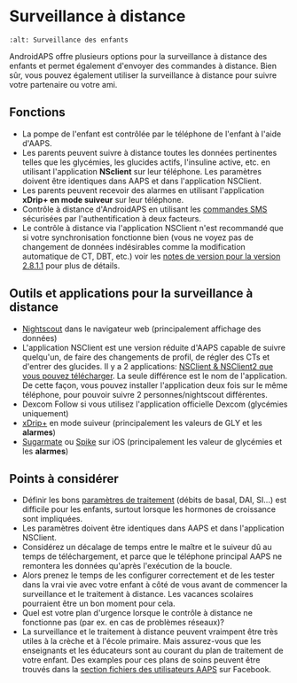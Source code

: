 # Surveillance à distance

```{image} ../images/KidsMonitoring.png
:alt: Surveillance des enfants
```

AndroidAPS offre plusieurs options pour la surveillance à distance des enfants et permet également d'envoyer des commandes à distance. Bien sûr, vous pouvez également utiliser la surveillance à distance pour suivre votre partenaire ou votre ami.

## Fonctions

- La pompe de l'enfant est contrôlée par le téléphone de l'enfant à l'aide d'AAPS.
- Les parents peuvent suivre à distance toutes les données pertinentes telles que les glycémies, les glucides actifs, l'insuline active, etc. en utilisant l'application **NSclient** sur leur téléphone. Les paramètres doivent être identiques dans AAPS et dans l'application NSClient.
- Les parents peuvent recevoir des alarmes en utilisant l'application **xDrip+ en mode suiveur** sur leur téléphone.
- Contrôle à distance d'AndroidAPS en utilisant les [commandes SMS](../Children/SMS-Commands.md) sécurisées par l'authentification à deux facteurs.
- Le contrôle à distance via l'application NSClient n'est recommandé que si votre synchronisation fonctionne bien (vous ne voyez pas de changement de données indésirables comme la modification automatique de CT, DBT, etc.) voir les [notes de version pour la version 2.8.1.1](Releasenotes-important-hints-2-8-1-1) pour plus de détails.

## Outils et applications pour la surveillance à distance

- [Nightscout](https://nightscout.github.io/) dans le navigateur web (principalement affichage des données)
- L'application NSClient est une version réduite d'AAPS capable de suivre quelqu'un, de faire des changements de profil, de régler des CTs et d'entrer des glucides. Il y a 2 applications: [NSClient & NSClient2 que vous pouvez télécharger](https://github.com/nightscout/AndroidAPS/releases/). La seule différence est le nom de l'application. De cette façon, vous pouvez installer l'application deux fois sur le même téléphone, pour pouvoir suivre 2 personnes/nightscout différentes.
- Dexcom Follow si vous utilisez l'application officielle Dexcom (glycémies uniquement)
- [xDrip+](../Configuration/xdrip.md) en mode suiveur (principalement les valeurs de GLY et les **alarmes**)
- [Sugarmate](https://sugarmate.io/) ou [Spike](https://spike-app.com/) sur iOS (principalement les valeur de glycémies et les **alarmes**)

## Points à considérer

- Définir les bons [paramètres de traitement](FAQ-how-to-begin) (débits de basal, DAI, SI...) est difficile pour les enfants, surtout lorsque les hormones de croissance sont impliquées.
- Les paramètres doivent être identiques dans AAPS et dans l'application NSClient.
- Considérez un décalage de temps entre le maître et le suiveur dû au temps de téléchargement, et parce que le téléphone principal AAPS ne remontera les données qu'après l'exécution de la boucle.
- Alors prenez le temps de les configurer correctement et de les tester dans la vrai vie avec votre enfant à côté de vous avant de commencer la surveillance et le traitement à distance. Les vacances scolaires pourraient être un bon moment pour cela.
- Quel est votre plan d'urgence lorsque le contrôle à distance ne fonctionne pas (par ex. en cas de problèmes réseaux)?
- La surveillance et le traitement à distance peuvent vraimpent être très utiles à la crèche et à l'école primaire. Mais assurez-vous que les enseignants et les éducateurs sont au courant du plan de traitement de votre enfant. Des examples pour ces plans de soins peuvent être trouvés dans la [section fichiers des utilisateurs AAPS](https://www.facebook.com/groups/AndroidAPSUsers/files/) sur Facebook.
